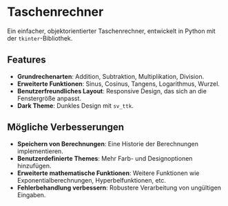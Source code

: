 # Taschenrechner

Ein einfacher, objektorientierter Taschenrechner, entwickelt in Python mit der `tkinter`-Bibliothek.

## Features

- **Grundrechenarten**: Addition, Subtraktion, Multiplikation, Division.
- **Erweiterte Funktionen**: Sinus, Cosinus, Tangens, Logarithmus, Wurzel.
- **Benutzerfreundliches Layout**: Responsive Design, das sich an die Fenstergröße anpasst.
- **Dark Theme**: Dunkles Design mit `sv_ttk`.

## Mögliche Verbesserungen

- **Speichern von Berechnungen**: Eine Historie der Berechnungen implementieren.
- **Benutzerdefinierte Themes**: Mehr Farb- und Designoptionen hinzufügen.
- **Erweiterte mathematische Funktionen**: Weitere Funktionen wie Exponentialberechnungen, Hyperbelfunktionen, etc.
- **Fehlerbehandlung verbessern**: Robustere Verarbeitung von ungültigen Eingaben.
